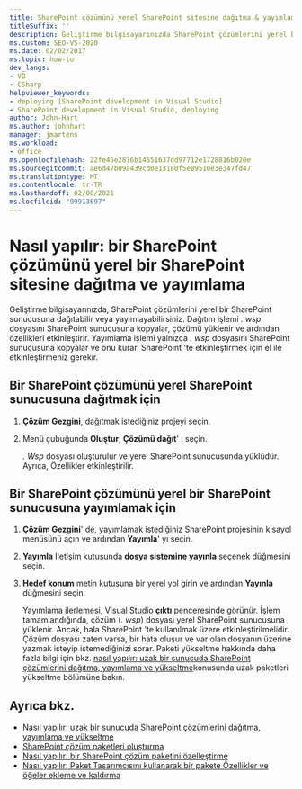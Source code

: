 ```yaml
---
title: SharePoint çözümünü yerel SharePoint sitesine dağıtma & yayımlama
titleSuffix: ''
description: Geliştirme bilgisayarınızda SharePoint çözümlerini yerel bir SharePoint sunucusuna dağıtmayı veya yayımlamayı inceleyin.
ms.custom: SEO-VS-2020
ms.date: 02/02/2017
ms.topic: how-to
dev_langs:
- VB
- CSharp
helpviewer_keywords:
- deploying [SharePoint development in Visual Studio]
- SharePoint development in Visual Studio, deploying
author: John-Hart
ms.author: johnhart
manager: jmartens
ms.workload:
- office
ms.openlocfilehash: 22fe46e2876b14551637dd97712e1728816b020e
ms.sourcegitcommit: ae6d47b09a439cd0e13180f5e89510e3e347fd47
ms.translationtype: MT
ms.contentlocale: tr-TR
ms.lasthandoff: 02/08/2021
ms.locfileid: "99913697"
---
```

# <a name="how-to-deploy-and-publish-a-sharepoint-solution-to-a-local-sharepoint-site"></a>Nasıl yapılır: bir SharePoint çözümünü yerel bir SharePoint sitesine dağıtma ve yayımlama
  Geliştirme bilgisayarınızda, SharePoint çözümlerini yerel bir SharePoint sunucusuna dağıtabilir veya yayımlayabilirsiniz. Dağıtım işlemi *. wsp* dosyasını SharePoint sunucusuna kopyalar, çözümü yüklenir ve ardından özellikleri etkinleştirir. Yayımlama işlemi yalnızca *. wsp* dosyasını SharePoint sunucusuna kopyalar ve onu kurar. SharePoint 'te etkinleştirmek için el ile etkinleştirmeniz gerekir.

## <a name="to-deploy-a-sharepoint-solution-to-the-local-sharepoint-server"></a>Bir SharePoint çözümünü yerel SharePoint sunucusuna dağıtmak için

1. **Çözüm Gezgini**, dağıtmak istediğiniz projeyi seçin.

2. Menü çubuğunda **Oluştur**, **Çözümü dağıt**' ı seçin.

     *. Wsp* dosyası oluşturulur ve yerel SharePoint sunucusunda yüklüdür. Ayrıca, Özellikler etkinleştirilir.

## <a name="to-publish-a-sharepoint-solution-to-a-local-sharepoint-server"></a>Bir SharePoint çözümünü yerel bir SharePoint sunucusuna yayımlamak için

1. **Çözüm Gezgini**' de, yayımlamak istediğiniz SharePoint projesinin kısayol menüsünü açın ve ardından **Yayımla**' yı seçin.

2. **Yayımla** Iletişim kutusunda **dosya sistemine yayınla** seçenek düğmesini seçin.

3. **Hedef konum** metin kutusuna bir yerel yol girin ve ardından **Yayınla** düğmesini seçin.

     Yayımlama ilerlemesi, Visual Studio **çıktı** penceresinde görünür. İşlem tamamlandığında, çözüm (*. wsp*) dosyası yerel SharePoint sunucusuna yüklenir. Ancak, hala SharePoint 'te kullanılmak üzere etkinleştirilmelidir. Çözüm dosyası zaten varsa, bir hata oluşur ve var olan dosyanın üzerine yazmak isteyip istemediğinizi sorar. Paketi yükseltme hakkında daha fazla bilgi için bkz. [nasıl yapılır: uzak bir sunucuda SharePoint çözümlerini dağıtma, yayımlama ve yükseltme](../sharepoint/how-to-deploy-publish-and-upgrade-sharepoint-solutions-on-a-remote-server.md)konusunda uzak paketleri yükseltme bölümüne bakın.

## <a name="see-also"></a>Ayrıca bkz.
- [Nasıl yapılır: uzak bir sunucuda SharePoint çözümlerini dağıtma, yayımlama ve yükseltme](../sharepoint/how-to-deploy-publish-and-upgrade-sharepoint-solutions-on-a-remote-server.md)
- [SharePoint çözüm paketleri oluşturma](../sharepoint/creating-sharepoint-solution-packages.md)
- [Nasıl yapılır: bir SharePoint çözüm paketini özelleştirme](../sharepoint/how-to-customize-a-sharepoint-solution-package.md)
- [Nasıl yapılır: Paket Tasarımcısını kullanarak bir pakete Özellikler ve öğeler ekleme ve kaldırma](../sharepoint/how-to-add-and-remove-features-and-items-to-a-package-by-using-the-package-designer.md)
